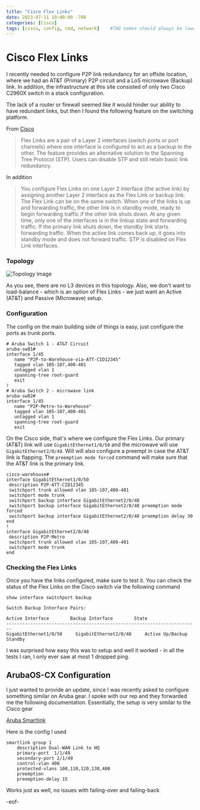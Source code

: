 ```yaml
---
title: "Cisco Flex Links"
date: 2023-07-11 10:00:00 -700
categories: [Cisco]
tags: [cisco, config, cmd, network]    #TAG names should always be lowercase
---
```


# Cisco Flex Links

I recently needed to configure P2P link redundancy for an offsite location, where we had an AT&T (Primary) P2P circuit and a LoS microwave (Backup) link. In addition, the infrastructure at this site consisted of only two Cisco C2960X switch in a stack configuration.

The lack of a router or firewall seemed like it would hinder our ability to have redundant links, but then I found the following feature on the switching platform.

From [Cisco](https://www.cisco.com/c/en/us/td/docs/switches/lan/catalyst3550/software/release/12-2_25_see/configuration/guide/swflink.html)
> Flex Links are a pair of a Layer 2 interfaces (switch ports or port channels) where one interface is configured to act as a backup to the other. The feature provides an alternative solution to the Spanning Tree Protocol (STP). Users can disable STP and still retain basic link redundancy.

In addition
> You configure Flex Links on one Layer 2 interface (the active link) by assigning another Layer 2 interface as the Flex Link or backup link. The Flex Link can be on the same switch. When one of the links is up and forwarding traffic, the other link is in standby mode, ready to begin forwarding traffic if the other link shuts down. At any given time, only one of the interfaces is in the linkup state and forwarding traffic. If the primary link shuts down, the standby link starts forwarding traffic. When the active link comes back up, it goes into standby mode and does not forward traffic. STP is disabled on Flex Link interfaces.

### Topology

![Topology Image](https://i.imgur.com/1zit39b.png)

As you see, there are no L3 devices in this topology. Also, we don't want to load-balance - which is an option of Flex Links - we just want an Active (AT&T) and Passive (Microwave) setup.

### Configuration

The config on the main building side of things is easy, just configure the ports as trunk ports.

```shell
# Aruba Switch 1 - AT&T Circuit
aruba-sw01#
interface 1/45
   name "P2P-to-Warehouse-via-ATT-CID12345"
   tagged vlan 105-107,400-401
   untagged vlan 1
   spanning-tree root-guard
   exit
!
# Aruba Switch 2 - microwave link
aruba-sw02#
interface 1/45
   name "P2P-Metro-to-Warehouse"
   tagged vlan 105-107,400-401
   untagged vlan 1
   spanning-tree root-guard
   exit
```

On the Cisco side, that's where we configure the Flex Links. Our primary (AT&T) link will use ```GigabitEthernet1/0/50``` and the microwave will use ```GigabitEthernet2/0/48```. Will will also configure a preempt in case the AT&T link is flapping. The ```preemption mode forced``` command will make sure that the AT&T link is the primary link.

```shell
cisco-warehouse#          
interface GigabitEthernet1/0/50
 description P2P-ATT-CID12345
 switchport trunk allowed vlan 105-107,400-401
 switchport mode trunk
 switchport backup interface GigabitEthernet2/0/48
 switchport backup interface GigabitEthernet2/0/48 preemption mode forced
 switchport backup interface GigabitEthernet2/0/48 preemption delay 30
end
!
interface GigabitEthernet2/0/48
 description P2P-Metro
 switchport trunk allowed vlan 105-107,400-401
 switchport mode trunk
end
```
### Checking the Flex Links

Once you have the links configured, make sure to test it. You can check the status of the Flex Links on the Cisco switch via the following command

```shell
show interface switchport backup

Switch Backup Interface Pairs:

Active Interface        Backup Interface        State
------------------------------------------------------------------------
GigabitEthernet1/0/50     GigabitEthernet2/0/48     Active Up/Backup Standby
```

I was surprised how easy this was to setup and well it worked - in all the tests I ran, I only ever saw at most 1 dropped ping.

## ArubaOS-CX Configuration

I just wanted to provide an update, since I was recently asked to configure something similar on Aruba gear. I spoke with our rep and they forwarded me the following documentation. Essentially, the setup is very similar to the Cisco gear

[Aruba Smartlink](https://www.arubanetworks.com/techdocs/AOS-CX/10.08/HTML/link_aggregation/Content/Chp_L2%20FTs%20-%20SmartLinks/Smart%20link.htm)

Here is the config I used

```shell
smartlink group 1
    description Dual-WAN Link to HQ
    primary-port  1/1/49
    secondary-port 2/1/49
    control-vlan 400
    protected-vlans 100,110,120,130,400
    preemption
    preemption-delay 15
```
Works just as well, no issues with failing-over and failing-back

-eof-